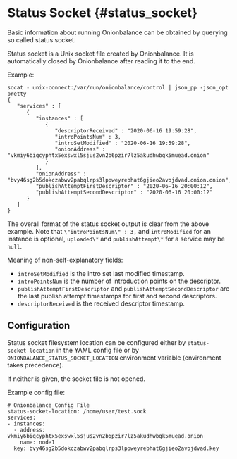 # Status Socket {#status_socket}

Basic information about running Onionbalance can be obtained by querying
so called status socket.

Status socket is a Unix socket file created by Onionbalance. It is
automatically closed by Onionbalance after reading it to the end.

Example:

```
socat - unix-connect:/var/run/onionbalance/control | json_pp -json_opt pretty
{
   "services" : [
      {
         "instances" : [
            {
               "descriptorReceived" : "2020-06-16 19:59:28",
               "introPointsNum" : 3,
               "introSetModified" : "2020-06-16 19:59:28",
               "onionAddress" : "vkmiy6biqcyphtx5exswxl5sjus2vn2b6pzir7lz5akudhwbqk5muead.onion"
            }
         ],
         "onionAddress" : "bvy46sg2b5dokczabwv2pabqlrps3lppweyrebhat6gjieo2avojdvad.onion.onion",
         "publishAttemptFirstDescriptor" : "2020-06-16 20:00:12",
         "publishAttemptSecondDescriptor" : "2020-06-16 20:00:12"
      }
   ]
}
```

The overall format of the status socket output is clear from the above
example. Note that ` \"introPointsNum\" : 3, ` and
`introModified` for an instance is optional,
`uploaded\*` and `publishAttempt\*` for a
service may be `null`.

Meaning of non-self-explanatory fields:

* `introSetModified` is the intro set last modified timestamp.
* `introPointsNum` is the number of introduction points on the descriptor.
* `publishAttemptFirstDescriptor` and `publishAttemptSecondDescriptor` are the
  last publish attempt timestamps for first and second descriptors.
* `descriptorReceived` is the received descriptor timestamp.

## Configuration

Status socket filesystem location can be configured either by
`status-socket-location` in the YAML config file or by
`ONIONBALANCE_STATUS_SOCKET_LOCATION` environment variable
(environment takes precedence).

If neither is given, the socket file is not opened.

Example config file:

```
# Onionbalance Config File
status-socket-location: /home/user/test.sock
services:
- instances:
  - address: vkmiy6biqcyphtx5exswxl5sjus2vn2b6pzir7lz5akudhwbqk5muead.onion
    name: node1
  key: bvy46sg2b5dokczabwv2pabqlrps3lppweyrebhat6gjieo2avojdvad.key
```
